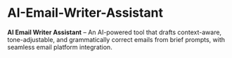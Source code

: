 # AI-Email-Writer-Assistant
**AI Email Writer Assistant** – An AI-powered tool that drafts context-aware, tone-adjustable, and grammatically correct emails from brief prompts, with seamless email platform integration.

